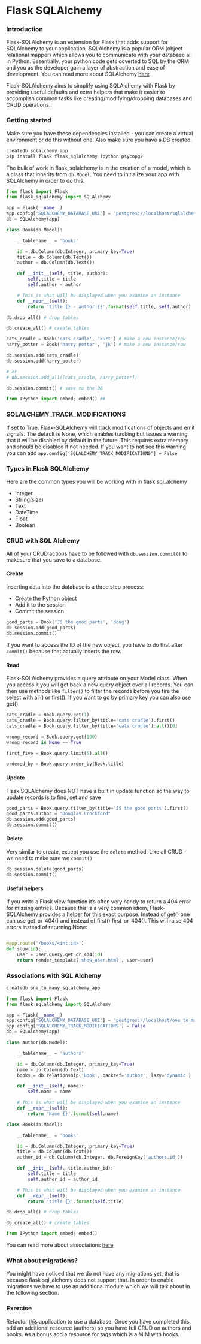 # Flask SQLAlchemy

### Introduction

Flask-SQLAlchemy is an extension for Flask that adds support for SQLAlchemy to your application. SQLAlchemy is a popular ORM (object relational mapper) which allows you to communicate with your database all in Python. Essentially, your python code gets coverted to SQL by the ORM and you as the developer gain a layer of abstraction and ease of development. You can read more about SQLAlchemy [here](http://www.sqlalchemy.org/)

Flask-SQLAlchemy aims to simplify using SQLAlchemy with Flask by providing useful defaults and extra helpers that make it easier to accomplish common tasks like creating/modifying/dropping databases and CRUD operations.

### Getting started

Make sure you have these dependencies installed - you can create a virtual environment or do this without one. Also make sure you have a DB created.

```bash
createdb sqlalchemy_app
pip install flask flask_sqlalchemy ipython psycopg2
```

The bulk of work in flask_sqlalchemy is in the creation of a model, which is a class that inherits from `db.Model`. You need to initialize your app with SQLAlchemy in order to do this. 

```py
from flask import Flask
from flask_sqlalchemy import SQLAlchemy

app = Flask(__name__)
app.config['SQLALCHEMY_DATABASE_URI'] = 'postgres://localhost/sqlalchemy_app'
db = SQLAlchemy(app)

class Book(db.Model):

    __tablename__ = 'books'

    id = db.Column(db.Integer, primary_key=True)
    title = db.Column(db.Text())
    author = db.Column(db.Text())

    def __init__(self, title, author):
        self.title = title
        self.author = author

    # This is what will be displayed when you examine an instance
    def __repr__(self):
        return 'title {} - author {}'.format(self.title, self.author)

db.drop_all() # drop tables

db.create_all() # create tables

cats_cradle = Book('cats cradle', 'kurt') # make a new instance/row
harry_potter = Book('harry potter', 'jk') # make a new instance/row

db.session.add(cats_cradle)
db.session.add(harry_potter)

# or
# db.session.add_all([cats_cradle, harry_potter])

db.session.commit() # save to the DB

from IPython import embed; embed() ## 
```

### SQLALCHEMY_TRACK_MODIFICATIONS

If set to True, Flask-SQLAlchemy will track modifications of objects and emit signals. The default is None, which enables tracking but issues a warning that it will be disabled by default in the future. This requires extra memory and should be disabled if not needed. If you want to not see this warning you can add `app.config['SQLALCHEMY_TRACK_MODIFICATIONS'] = False`

### Types in Flask SQLAlchemy

Here are the common types you will be working with in flask sql_alchemy 

- Integer 
- String(size)
- Text
- DateTime
- Float
- Boolean

### CRUD with SQL Alchemy

All of your CRUD actions have to be followed with `db.session.commit()` to makesure that you save to a database.

#### Create

Inserting data into the database is a three step process:

- Create the Python object
- Add it to the session
- Commit the session

```py
good_parts = Book('JS the good parts', 'doug') 
db.session.add(good_parts)
db.session.commit()
```

If you want to access the ID of the new object, you have to do that after `commit()` because that actually inserts the row.

#### Read

Flask-SQLAlchemy provides a query attribute on your Model class. When you access it you will get back a new query object over all records. You can then use methods like `filter()` to filter the records before you fire the select with all() or first(). If you want to go by primary key you can also use get().

```py
cats_cradle = Book.query.get(1)
cats_cradle = Book.query.filter_by(title='cats cradle').first()
cats_cradle = Book.query.filter_by(title='cats cradle').all()[0]

wrong_record = Book.query.get(100)
wrong_record is None == True

first_five = Book.query.limit(5).all()

ordered_by = Book.query.order_by(Book.title)
```

#### Update

Flask SQLAlchemy does NOT have a built in update function so the way to update records is to find, set and save

```py
good_parts = Book.query.filter_by(title='JS the good parts').first()
good_parts.author = "Douglas Crockford"
db.session.add(good_parts)
db.session.commit()
```

#### Delete

Very similar to create, except you use the `delete` method. Like all CRUD - we need to make sure we `commit()`

```py
db.session.delete(good_parts)
db.session.commit()
```

#### Useful helpers

If you write a Flask view function it’s often very handy to return a 404 error for missing entries. Because this is a very common idiom, Flask-SQLAlchemy provides a helper for this exact purpose. Instead of get() one can use get_or_404() and instead of first() first_or_404(). This will raise 404 errors instead of returning None:

```py

@app.route('/books/<int:id>')
def show(id):
    user = User.query.get_or_404(id)
    return render_template('show_user.html', user=user)
```

### Associations with SQL Alchemy

```bash
createdb one_to_many_sqlalchemy_app
```

```py
from flask import Flask
from flask_sqlalchemy import SQLAlchemy

app = Flask(__name__)
app.config['SQLALCHEMY_DATABASE_URI'] = 'postgres://localhost/one_to_many_sqlalchemy_app'
app.config['SQLALCHEMY_TRACK_MODIFICATIONS'] = False
db = SQLAlchemy(app)

class Author(db.Model):

    __tablename__ = 'authors'

    id = db.Column(db.Integer, primary_key=True)
    name = db.Column(db.Text)
    books = db.relationship('Book', backref='author', lazy='dynamic')

    def __init__(self, name):
        self.name = name

    # This is what will be displayed when you examine an instance
    def __repr__(self):
        return 'Name {}'.format(self.name)

class Book(db.Model):

    __tablename__ = 'books'

    id = db.Column(db.Integer, primary_key=True)
    title = db.Column(db.Text())
    author_id = db.Column(db.Integer, db.ForeignKey('authors.id'))

    def __init__(self, title,author_id):
        self.title = title
        self.author_id = author_id

    # This is what will be displayed when you examine an instance
    def __repr__(self):
        return 'title {}'.format(self.title)

db.drop_all() # drop tables

db.create_all() # create tables

from IPython import embed; embed()
```

You can read more about associations [here](http://flask-sqlalchemy.pocoo.org/2.1/models/)

### What about migrations?

You might have noticed that we do not have any migrations yet, that is because flask sql_alchemy does not support that. In order to enable migrations we have to use an additional module which we will talk about in the following section.

### Exercise

Refactor [this](https://github.com/gSchool/python-curriculum/tree/master/Exercises/flask_list_crud) application to use a database. Once you have completed this, add an additional resource (authors) so you have full CRUD on authors and books. As a bonus add a resource for tags which is a M:M with books.
